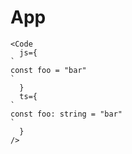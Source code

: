 # App

```marksy
<Code
  js={
`
const foo = "bar"
`
  }
  ts={
`
const foo: string = "bar"
`
  }
/>
```